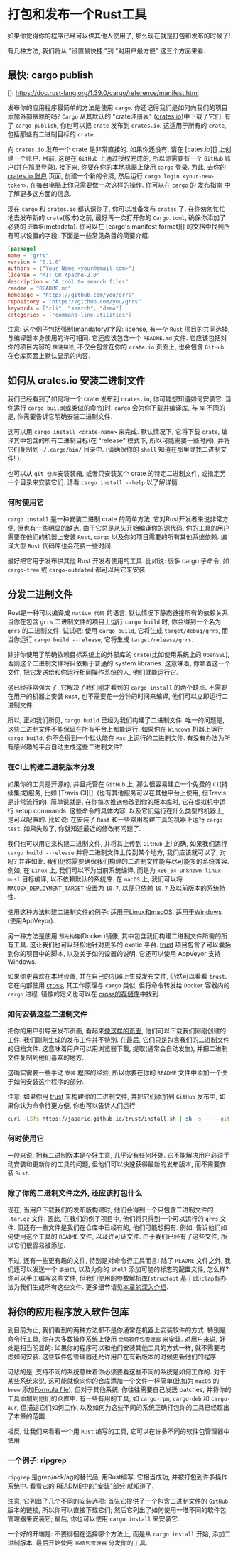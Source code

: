 # 打包和发布一个Rust工具

如果你觉得你的程序已经可以供其他人使用了, 那么现在就是打包和发布的时候了!

有几种方法, 我们将从 "设置最快捷 "到 "对用户最方便" 这三个方面来看.

## 最快: cargo publish

[crates.io]: https://crates.io/
[crates.io 账户]: https://crates.io/me
[发布指南]: https://doc.rust-lang.org/1.39.0/cargo/reference/publishing.html
[]: https://doc.rust-lang.org/1.39.0/cargo/reference/manifest.html

发布你的应用程序最简单的方法是使用 `cargo`. 你还记得我们是如何向我们的项目添加外部依赖的吗?
`Cargo` 从其默认的 "crate注册表" ([crates.io][])中下载了它们.
有了 `cargo publish`, 你也可以把 `crate` 发布到 `crates.io`. 这适用于所有的 `crate`, 包括那些有二进制目标的 `crate`.

向 `crates.io` 发布一个 crate 是非常直接的. 如果你还没有, 请在 [cates.io][] 上创建一个账户.
目前, 这是在 `GitHub` 上通过授权完成的, 所以你需要有一个 `GitHub` 账户(并在那里登录).
接下来, 你要在你的本地机器上使用 `cargo` 登录. 为此, 去你的 [crates.io 账户][] 页面, 创建一个新的令牌, 然后运行 `cargo login <your-new-token>`.
在每台电脑上你只需要做一次这样的操作. 你可以在 `cargo` 的 [发布指南][] 中了解更多这方面的信息.

现在 `cargo` 和 `crates.io` 都认识你了, 你可以准备发布 `crates` 了.
在你匆匆忙忙地去发布新的 `crate`(版本)之前, 最好再一次打开你的 `Cargo.toml`, 确保你添加了必要的 `元数据`(metadata).
你可以在 [cargo's manifest format][] 的文档中找到所有可以设置的字段. 下面是一些常见条目的简要介绍.

```toml
[package]
name = "grrs"
version = "0.1.0"
authors = ["Your Name <your@email.com>"]
license = "MIT OR Apache-2.0"
description = "A tool to search files"
readme = "README.md"
homepage = "https://github.com/you/grrs"
repository = "https://github.com/you/grrs"
keywords = ["cli", "search", "demo"]
categories = ["command-line-utilities"]
```

注意: 这个例子包括强制(mandatory)字段: license, 有一个 `Rust` 项目的共同选择, 与编译器本身使用的许可相同.
它还应该包含一个 `README.md` 文件.
它应该包括对你的项目内容的 `快速描述`, 不仅会包含在你的 `crate.io` 页面上, 也会包含 `GitHub` 在仓库页面上默认显示的内容.

## 如何从 crates.io 安装二进制文件

我们已经看到了如何将一个 crate 发布到 `crates.io`, 你可能想知道如何安装它.
当你运行 `cargo build`(或类似的命令)时, `cargo` 会为你下载并编译库, 与 `库` 不同的是, 你需要告诉它明确安装二进制文件.

这可以用 `cargo install <crate-name>` 来完成.
默认情况下, 它将下载 `crate`, 编译其中包含的所有二进制目标(在 "release" 模式下, 所以可能需要一些时间),
并将它们复制到 `~/.cargo/bin/` 目录中. (请确保你的 `shell` 知道在那里寻找二进制文件! ).

也可以从 `git 仓库`安装装箱, 或者只安装某个 crate 的特定二进制文件, 或指定另一个目录来安装它们.
请看 `cargo install --help` 以了解详情.

### 何时使用它

`cargo install` 是一种安装二进制 crate 的简单方法. 它对Rust开发者来说非常方便, 但也有一些明显的缺点.
由于它总是从头开始编译你的源代码, 你的工具的用户需要在他们的机器上安装 `Rust`, `cargo` 以及你的项目需要的所有其他系统依赖.
编译大型 `Rust` 代码库也会花费一些时间.

最好把它用于发布供其他 Rust 开发者使用的工具.
比如说: 很多 cargo 子命令, 如 `cargo-tree` 或 `cargo-outdated` 都可以用它来安装.

## 分发二进制文件

Rust是一种可以编译成 `native 代码` 的语言, 默认情况下静态链接所有的依赖关系.
当你在包含 `grrs` 二进制文件的项目上运行 `cargo build` 时, 你会得到一个名为 `grrs` 的二进制文件.
试试吧: 使用 `cargo build`, 它将生成 `target/debug/grrs`, 而当你运行 `cargo build --release`, 它将生成 `target/release/grrs`.

除非你使用了明确依赖目标系统上的外部库的 `crate`(比如使用系统上的 `OpenSSL`), 否则这个二进制文件将只依赖于普通的 system libraries.
这意味着, 你拿着这一个文件, 把它发送给和你运行相同操作系统的人, 他们就能运行它.

这已经非常强大了, 它解决了我们刚才看到的 `cargo install` 的两个缺点.
不需要在用户的机器上安装 `Rust`, 也不需要花一分钟的时间来编译, 他们可以立即运行二进制文件.

所以, 正如我们所见, `cargo build` 已经为我们构建了二进制文件. 唯一的问题是, 这些二进制文件不能保证在所有平台上都能运行.
如果你在 `Windows` 机器上运行 `cargo build`, 你不会得到一个默认能在 `Mac` 上运行的二进制文件.
有没有办法为所有感兴趣的平台自动生成这些二进制文件?

### 在CI上构建二进制版本分发

[Travis]: https://travis-ci.com
[适用于Linux和macOS]: https://github.com/rustwasm/wasm-pack/blob/51e6351c28fbd40745719e6d4a7bf26dadd30c85/.travis.yml#L74-L91
[适用于Windows]: https://github.com/rustwasm/wasm-pack/blob/51e6351c28fbd40745719e6d4a7bf26dadd30c85/.appveyor.yml
[trust]: https://github.com/japaric/trust
[cross]: https://github.com/rust-embedded/cross

如果你的工具是开源的, 并且托管在 `GitHub` 上, 那么很容易建立一个免费的 `CI`(持续集成)服务, 比如 [Travis CI][].
(也有其他服务可以在其他平台上使用, 但Travis是非常流行的).
简单说就是, 在你每次推送修改到你的版本库时, 它在虚拟机中运行 setup commands.
这些命令的具体内容, 以及它们运行在什么类型的机器上, 是可以配置的.
比如说: 在安装了 `Rust` 和一些常用构建工具的机器上运行 `cargo test`. 如果失败了, 你就知道最近的修改有问题了.

我们也可以用它来构建二进制文件, 并将其上传到 `GitHub` 上!
的确, 如果我们运行 `cargo build --release` 并将二进制文件上传到某个地方, 我们应该就可以了, 对吗? 并非如此.
我们仍然需要确保我们构建的二进制文件能与尽可能多的系统兼容.
例如, 在 `Linux` 上, 我们可以不为当前系统编译, 而是为 `x86_64-unknown-linux-musl` 目标编译, 以不依赖默认的系统库.
在 `macOS` 上, 我们可以将 `MACOSX_DEPLOYMENT_TARGET` 设置为 `10.7`, 以便只依赖 `10.7` 及以前版本的系统特性.

使用这种方法构建二进制文件的例子: [适用于Linux和macOS][], [适用于Windows][] (使用AppVeyor).

另一种方法是使用 `预先构建`(Docker)镜像, 其中包含我们构建二进制文件所需的所有工具.
这让我们也可以轻松地针对更多的 exotic 平台.
[trust][] 项目包含了可以囊括到你的项目中的脚本, 以及关于如何设置的说明. 它还可以使用 AppVeyor 支持 Windows.

如果你更喜欢在本地设置, 并在自己的机器上生成发布文件, 仍然可以看看 `trust`.
它在内部使用 [cross][], 其工作原理与 `cargo` 类似, 但将命令转发给 `Docker` 容器内的 `cargo` 进程.
镜像的定义也可以在 [cross的存储库](https://github.com/rust-embedded/cross)中找到.

### 如何安装这些二进制文件

把你的用户引导至发布页面, 看起来[像这样的页面](https://github.com/rustwasm/wasm-pack/releases/tag/v0.5.1), 他们可以下载我们刚刚创建的工件.
我们刚刚生成的发布工件并不特别. 在最后, 它们只是包含我们的二进制文件的归档文件.
这意味着用户可以用浏览器下载, 提取(通常会自动发生), 并把二进制文件复制到他们喜欢的地方.

这确实需要一些手动 `安装` 程序的经验, 所以你要在你的 `README` 文件中添加一个关于如何安装这个程序的部分.

注意: 如果你用 [trust][] 来构建你的二进制文件, 并把它们添加到 `GitHub` 发布中,
如果你认为命令行更方便, 你也可以告诉人们运行

```bash
curl -LSfs https://japaric.github.io/trust/install.sh | sh -s -- --git your-name/repo-name
```

### 何时使用它

一般来说, 拥有二进制版本是个好主意, 几乎没有任何坏处.
它不能解决用户必须手动安装和更新你的工具的问题, 但他们可以快速获得最新的发布版本, 而不需要安装 `Rust`.

### 除了你的二进制文件之外, 还应该打包什么

现在, 当用户下载我们的发布版构建时, 他们会得到一个只包含二进制文件的 `.tar.gz` 文件.
因此, 在我们的例子项目中, 他们将只得到一个可以运行的 `grrs` 文件.
但还有一些文件是我们在仓库中已经有的, 他们可能想拥有.
例如, 告诉他们如何使用这个工具的 `README` 文件, 以及许可证文件.
由于我们已经有了这些文件, 所以它们很容易被添加.

不过, 还有一些更有趣的文件, 特别是对命令行工具而言:
除了 `README` 文件之外, 我们还可以发送一个 `手册页`, 以及为你的 `shell` 添加可能的标志的配置文件, 怎么样?
你可以手工编写这些文件, 但我们使用的参数解析库(`structopt` 基于此)`clap`有办法为我们生成所有这些文件.
更多细节请见[本章的深入介绍](https://rust-cli.github.io/book/in-depth/docs.html).

## 将你的应用程序放入软件包库

[Formula file]: https://github.com/BurntSushi/ripgrep/blob/31adff6f3c4bfefc9e77df40871f2989443e6827/pkg/brew/ripgrep-bin.rb

到目前为止, 我们看到的两种方法都不是你通常在机器上安装软件的方式.
特别是命令行工具, 你在大多数操作系统上使用 `全局软件包管理器` 来安装.
对用户来说, 好处是相当明显的: 如果你的程序可以和他们安装其他工具的方式一样, 就不需要考虑如何安装.
这些软件包管理器还允许用户在有新版本的时候更新他们的程序.

可悲的是, 支持不同的系统意味着你必须要看这些不同的系统是如何工作的.
对于某些系统来说, 这可能就像向你的仓库添加一个文件一样简单(比如为 `macOS` 的 `brew` 添加[Formula file][]),
但对于其他系统, 你往往需要自己发送 patches, 并将你的工具添加到他们的仓库中.
有一些有用的工具, 如 `cargo-rpm`, `cargo-deb` 和 `cargo-aur`,
但描述它们如何工作, 以及如何为这些不同的系统正确打包你的工具已经超出了本章的范围.

相反, 让我们来看看一个用 `Rust` 编写的工具, 它可以在许多不同的软件包管理器中使用.

### 一个例子: ripgrep

[README中的"安装"部分]: https://github.com/BurntSushi/ripgrep/tree/31adff6f3c4bfefc9e77df40871f2989443e6827#installation

`ripgrep` 是grep/ack/ag的替代品, 用Rust编写.
它相当成功, 并被打包到许多操作系统中. 看看它的 [README中的"安装"部分][] 就知道了.

注意, 它列出了几个不同的安装选项:
首先它提供了一个包含二进制文件的 `GitHub` 版本的链接, 所以你可以直接下载它们;
然后它列出了如何使用一堆不同的软件包管理器来安装它;
最后, 你也可以使用 `cargo install` 来安装它.

一个好的开端是: 不要徘徊在选择哪个方法上, 而是从 `cargo install` 开始, 添加二进制版本, 最后开始使用 `系统包管理器` 分发你的工具.
